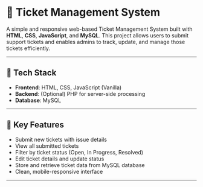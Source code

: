 # 🎫 Ticket Management System

A simple and responsive web-based Ticket Management System built with **HTML**, **CSS**, **JavaScript**, and **MySQL**. This project allows users to submit support tickets and enables admins to track, update, and manage those tickets efficiently.

---

## 🧰 Tech Stack

- **Frontend**: HTML, CSS, JavaScript (Vanilla)
- **Backend**: (Optional) PHP for server-side processing
- **Database**: MySQL

---

## 🔑 Key Features

- Submit new tickets with issue details
- View all submitted tickets
- Filter by ticket status (Open, In Progress, Resolved)
- Edit ticket details and update status
- Store and retrieve ticket data from MySQL database
- Clean, mobile-responsive interface

---


